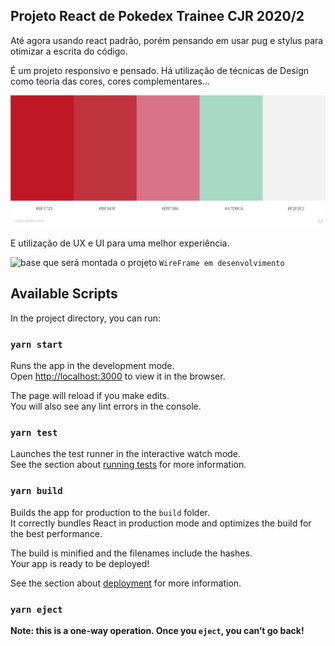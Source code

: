 ## Projeto React de Pokedex Trainee CJR 2020/2
Até agora usando react padrão, porém pensando em usar pug e stylus para otimizar a escrita do código.

É um projeto responsivo e pensado. Há utilização de técnicas de Design como teoria das cores, cores complementares...

![paleta de cores utilizada, título 152 Brazilian Artists Pokedex Project](/public/wireframes/paletaDeCor.jpeg)

E utilização de UX e UI para uma melhor experiência.


![base que será montada o projeto](https://github.com/LucasVeloz/Trabalho-React-CJR/blob/main/public/wireframes/wireframe1.jpg)
`WireFrame em desenvolvimento`


## Available Scripts

In the project directory, you can run:

### `yarn start`

Runs the app in the development mode.\
Open [http://localhost:3000](http://localhost:3000) to view it in the browser.

The page will reload if you make edits.\
You will also see any lint errors in the console.

### `yarn test`

Launches the test runner in the interactive watch mode.\
See the section about [running tests](https://facebook.github.io/create-react-app/docs/running-tests) for more information.

### `yarn build`

Builds the app for production to the `build` folder.\
It correctly bundles React in production mode and optimizes the build for the best performance.

The build is minified and the filenames include the hashes.\
Your app is ready to be deployed!

See the section about [deployment](https://facebook.github.io/create-react-app/docs/deployment) for more information.

### `yarn eject`

**Note: this is a one-way operation. Once you `eject`, you can’t go back!**